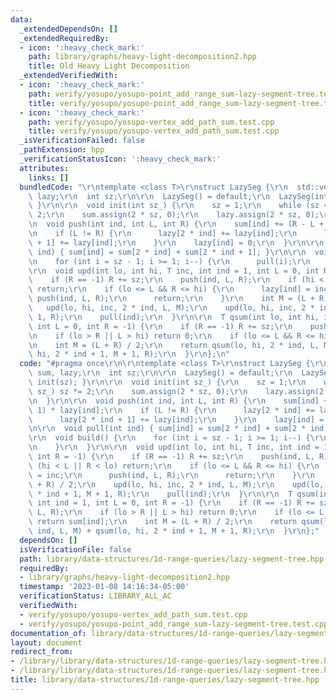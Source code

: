 ```yaml
---
data:
  _extendedDependsOn: []
  _extendedRequiredBy:
  - icon: ':heavy_check_mark:'
    path: library/graphs/heavy-light-decomposition2.hpp
    title: Old Heavy Light Decomposition
  _extendedVerifiedWith:
  - icon: ':heavy_check_mark:'
    path: verify/yosupo/yosupo-point_add_range_sum-lazy-segment-tree.test.cpp
    title: verify/yosupo/yosupo-point_add_range_sum-lazy-segment-tree.test.cpp
  - icon: ':heavy_check_mark:'
    path: verify/yosupo/yosupo-vertex_add_path_sum.test.cpp
    title: verify/yosupo/yosupo-vertex_add_path_sum.test.cpp
  _isVerificationFailed: false
  _pathExtension: hpp
  _verificationStatusIcon: ':heavy_check_mark:'
  attributes:
    links: []
  bundledCode: "\r\ntemplate <class T>\r\nstruct LazySeg {\r\n  std::vector<T> sum,\
    \ lazy;\r\n  int sz;\r\n\r\n  LazySeg() = default;\r\n  LazySeg(int sz) { init(sz);\
    \ }\r\n\r\n  void init(int sz_) {\r\n    sz = 1;\r\n    while (sz < sz_) sz *=\
    \ 2;\r\n    sum.assign(2 * sz, 0);\r\n    lazy.assign(2 * sz, 0);\r\n  }\r\n\r\
    \n  void push(int ind, int L, int R) {\r\n    sum[ind] += (R - L + 1) * lazy[ind];\r\
    \n    if (L != R) {\r\n      lazy[2 * ind] += lazy[ind];\r\n      lazy[2 * ind\
    \ + 1] += lazy[ind];\r\n    }\r\n    lazy[ind] = 0;\r\n  }\r\n\r\n  void pull(int\
    \ ind) { sum[ind] = sum[2 * ind] + sum[2 * ind + 1]; }\r\n\r\n  void build() {\r\
    \n    for (int i = sz - 1; i >= 1; i--) {\r\n      pull(i);\r\n    }\r\n  }\r\n\
    \r\n  void upd(int lo, int hi, T inc, int ind = 1, int L = 0, int R = -1) {\r\n\
    \    if (R == -1) R += sz;\r\n    push(ind, L, R);\r\n    if (hi < L || R < lo)\
    \ return;\r\n    if (lo <= L && R <= hi) {\r\n      lazy[ind] = inc;\r\n     \
    \ push(ind, L, R);\r\n      return;\r\n    }\r\n    int M = (L + R) / 2;\r\n \
    \   upd(lo, hi, inc, 2 * ind, L, M);\r\n    upd(lo, hi, inc, 2 * ind + 1, M +\
    \ 1, R);\r\n    pull(ind);\r\n  }\r\n\r\n  T qsum(int lo, int hi, int ind = 1,\
    \ int L = 0, int R = -1) {\r\n    if (R == -1) R += sz;\r\n    push(ind, L, R);\r\
    \n    if (lo > R || L > hi) return 0;\r\n    if (lo <= L && R <= hi) return sum[ind];\r\
    \n    int M = (L + R) / 2;\r\n    return qsum(lo, hi, 2 * ind, L, M) + qsum(lo,\
    \ hi, 2 * ind + 1, M + 1, R);\r\n  }\r\n};\n"
  code: "#pragma once\r\n\r\ntemplate <class T>\r\nstruct LazySeg {\r\n  std::vector<T>\
    \ sum, lazy;\r\n  int sz;\r\n\r\n  LazySeg() = default;\r\n  LazySeg(int sz) {\
    \ init(sz); }\r\n\r\n  void init(int sz_) {\r\n    sz = 1;\r\n    while (sz <\
    \ sz_) sz *= 2;\r\n    sum.assign(2 * sz, 0);\r\n    lazy.assign(2 * sz, 0);\r\
    \n  }\r\n\r\n  void push(int ind, int L, int R) {\r\n    sum[ind] += (R - L +\
    \ 1) * lazy[ind];\r\n    if (L != R) {\r\n      lazy[2 * ind] += lazy[ind];\r\n\
    \      lazy[2 * ind + 1] += lazy[ind];\r\n    }\r\n    lazy[ind] = 0;\r\n  }\r\
    \n\r\n  void pull(int ind) { sum[ind] = sum[2 * ind] + sum[2 * ind + 1]; }\r\n\
    \r\n  void build() {\r\n    for (int i = sz - 1; i >= 1; i--) {\r\n      pull(i);\r\
    \n    }\r\n  }\r\n\r\n  void upd(int lo, int hi, T inc, int ind = 1, int L = 0,\
    \ int R = -1) {\r\n    if (R == -1) R += sz;\r\n    push(ind, L, R);\r\n    if\
    \ (hi < L || R < lo) return;\r\n    if (lo <= L && R <= hi) {\r\n      lazy[ind]\
    \ = inc;\r\n      push(ind, L, R);\r\n      return;\r\n    }\r\n    int M = (L\
    \ + R) / 2;\r\n    upd(lo, hi, inc, 2 * ind, L, M);\r\n    upd(lo, hi, inc, 2\
    \ * ind + 1, M + 1, R);\r\n    pull(ind);\r\n  }\r\n\r\n  T qsum(int lo, int hi,\
    \ int ind = 1, int L = 0, int R = -1) {\r\n    if (R == -1) R += sz;\r\n    push(ind,\
    \ L, R);\r\n    if (lo > R || L > hi) return 0;\r\n    if (lo <= L && R <= hi)\
    \ return sum[ind];\r\n    int M = (L + R) / 2;\r\n    return qsum(lo, hi, 2 *\
    \ ind, L, M) + qsum(lo, hi, 2 * ind + 1, M + 1, R);\r\n  }\r\n};"
  dependsOn: []
  isVerificationFile: false
  path: library/data-structures/1d-range-queries/lazy-segment-tree.hpp
  requiredBy:
  - library/graphs/heavy-light-decomposition2.hpp
  timestamp: '2023-01-08 14:16:34-05:00'
  verificationStatus: LIBRARY_ALL_AC
  verifiedWith:
  - verify/yosupo/yosupo-vertex_add_path_sum.test.cpp
  - verify/yosupo/yosupo-point_add_range_sum-lazy-segment-tree.test.cpp
documentation_of: library/data-structures/1d-range-queries/lazy-segment-tree.hpp
layout: document
redirect_from:
- /library/library/data-structures/1d-range-queries/lazy-segment-tree.hpp
- /library/library/data-structures/1d-range-queries/lazy-segment-tree.hpp.html
title: library/data-structures/1d-range-queries/lazy-segment-tree.hpp
---
```

